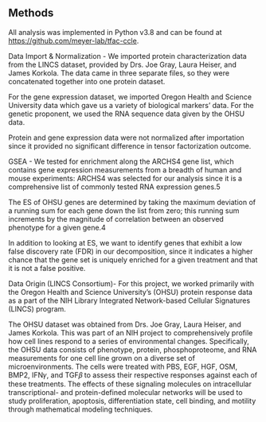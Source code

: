 ## Methods

All analysis was implemented in Python v3.8 and can be found at <https://github.com/meyer-lab/tfac-ccle>.

Data Import & Normalization - 
We imported protein characterization data from the LINCS dataset, provided by Drs. Joe Gray, Laura Heiser, and James Korkola. The data came in three separate files, so they were concatenated together into one protein dataset.
	
For the gene expression dataset, we imported Oregon Health and Science University data which gave us a variety of biological markers’ data. For the genetic proponent, we used the RNA sequence data given by the OHSU data.

Protein and gene expression data were not normalized after importation since it provided no significant difference in tensor factorization outcome.

GSEA - 
We tested for enrichment along the ARCHS4 gene list, which contains gene expression measurements from a breadth of human and mouse experiments: ARCHS4 was selected for our analysis since it is a comprehensive list of commonly tested RNA expression genes.5

The ES of OHSU genes are determined by taking the maximum deviation of a running sum for each gene down the list from zero; this running sum increments by the magnitude of correlation between an observed phenotype for a given gene.4

In addition to looking at ES, we want to identify genes that exhibit a low false discovery rate (FDR) in our decomposition, since it indicates a higher chance that the gene set is uniquely enriched for a given treatment and that it is not a false positive.

Data Origin (LINCS Consortium)-
For this project, we worked primarily with the Oregon Health and Science University’s (OHSU) protein response data as a part of the NIH Library Integrated Network-based Cellular Signatures (LINCS) program. 

The OHSU dataset was obtained from Drs. Joe Gray, Laura Heiser, and James Korkola. This was part of an NIH project to comprehensively profile how cell lines respond to a series of environmental changes. Specifically, the OHSU data consists of phenotype, protein, phosphoproteome, and RNA measurements for one cell line grown on a diverse set of microenvironments. The cells were treated with PBS, EGF, HGF, OSM, BMP2, IFN𝛾, and TGF𝛽 to assess their respective responses against each of these treatments. The effects of these signaling molecules on intracellular transcriptional- and protein-defined molecular networks will be used to study proliferation, apoptosis, differentiation state, cell binding, and motility through mathematical modeling techniques.
